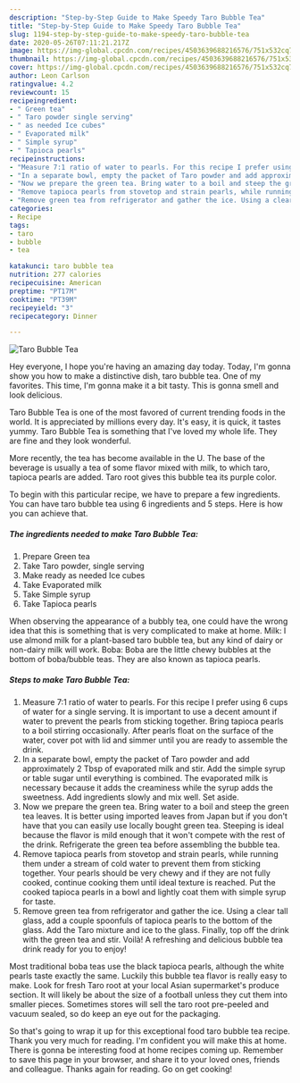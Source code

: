 ```yaml
---
description: "Step-by-Step Guide to Make Speedy Taro Bubble Tea"
title: "Step-by-Step Guide to Make Speedy Taro Bubble Tea"
slug: 1194-step-by-step-guide-to-make-speedy-taro-bubble-tea
date: 2020-05-26T07:11:21.217Z
image: https://img-global.cpcdn.com/recipes/4503639688216576/751x532cq70/taro-bubble-tea-recipe-main-photo.jpg
thumbnail: https://img-global.cpcdn.com/recipes/4503639688216576/751x532cq70/taro-bubble-tea-recipe-main-photo.jpg
cover: https://img-global.cpcdn.com/recipes/4503639688216576/751x532cq70/taro-bubble-tea-recipe-main-photo.jpg
author: Leon Carlson
ratingvalue: 4.2
reviewcount: 15
recipeingredient:
- " Green tea"
- " Taro powder single serving"
- " as needed Ice cubes"
- " Evaporated milk"
- " Simple syrup"
- " Tapioca pearls"
recipeinstructions:
- "Measure 7:1 ratio of water to pearls. For this recipe I prefer using 6 cups of water for a single serving. It is important to use a decent amount if water to prevent the pearls from sticking together. Bring tapioca pearls to a boil stirring occasionally. After pearls float on the surface of the water, cover pot with lid and simmer until you are ready to assemble the drink."
- "In a separate bowl, empty the packet of Taro powder and add approximately 2 Tbsp of evaporated milk and stir. Add the simple syrup or table sugar until everything is combined. The evaporated milk is necessary because it adds the creaminess while the syrup adds the sweetness. Add ingredients slowly and mix well. Set aside."
- "Now we prepare the green tea. Bring water to a boil and steep the green tea leaves. It is better using imported leaves from Japan but if you don&#39;t have that you can easily use locally bought green tea. Steeping is ideal because the flavor is mild enough that it won&#39;t compete with the rest of the drink. Refrigerate the green tea before assembling the bubble tea."
- "Remove tapioca pearls from stovetop and strain pearls, while running them under a stream of cold water to prevent them from sticking together. Your pearls should be very chewy and if they are not fully cooked, continue cooking them until ideal texture is reached. Put the cooked tapioca pearls in a bowl and lightly coat them with simple syrup for taste."
- "Remove green tea from refrigerator and gather the ice. Using a clear tall glass, add a couple spoonfuls of tapioca pearls to the bottom of the glass. Add the Taro mixture and ice to the glass. Finally, top off the drink with the green tea and stir. Voilà! A refreshing and delicious bubble tea drink ready for you to enjoy!"
categories:
- Recipe
tags:
- taro
- bubble
- tea

katakunci: taro bubble tea 
nutrition: 277 calories
recipecuisine: American
preptime: "PT17M"
cooktime: "PT39M"
recipeyield: "3"
recipecategory: Dinner

---
```



![Taro Bubble Tea](https://img-global.cpcdn.com/recipes/4503639688216576/751x532cq70/taro-bubble-tea-recipe-main-photo.jpg)

Hey everyone, I hope you're having an amazing day today. Today, I'm gonna show you how to make a distinctive dish, taro bubble tea. One of my favorites. This time, I'm gonna make it a bit tasty. This is gonna smell and look delicious.

Taro Bubble Tea is one of the most favored of current trending foods in the world. It is appreciated by millions every day. It's easy, it is quick, it tastes yummy. Taro Bubble Tea is something that I've loved my whole life. They are fine and they look wonderful.

More recently, the tea has become available in the U. The base of the beverage is usually a tea of some flavor mixed with milk, to which taro, tapioca pearls are added. Taro root gives this bubble tea its purple color.


To begin with this particular recipe, we have to prepare a few ingredients. You can have taro bubble tea using 6 ingredients and 5 steps. Here is how you can achieve that.

<!--inarticleads1-->

##### The ingredients needed to make Taro Bubble Tea:

1. Prepare  Green tea
1. Take  Taro powder, single serving
1. Make ready  as needed Ice cubes
1. Take  Evaporated milk
1. Take  Simple syrup
1. Take  Tapioca pearls


When observing the appearance of a bubbly tea, one could have the wrong idea that this is something that is very complicated to make at home. Milk: I use almond milk for a plant-based taro bubble tea, but any kind of dairy or non-dairy milk will work. Boba: Boba are the little chewy bubbles at the bottom of boba/bubble teas. They are also known as tapioca pearls. 

<!--inarticleads2-->

##### Steps to make Taro Bubble Tea:

1. Measure 7:1 ratio of water to pearls. For this recipe I prefer using 6 cups of water for a single serving. It is important to use a decent amount if water to prevent the pearls from sticking together. Bring tapioca pearls to a boil stirring occasionally. After pearls float on the surface of the water, cover pot with lid and simmer until you are ready to assemble the drink.
1. In a separate bowl, empty the packet of Taro powder and add approximately 2 Tbsp of evaporated milk and stir. Add the simple syrup or table sugar until everything is combined. The evaporated milk is necessary because it adds the creaminess while the syrup adds the sweetness. Add ingredients slowly and mix well. Set aside.
1. Now we prepare the green tea. Bring water to a boil and steep the green tea leaves. It is better using imported leaves from Japan but if you don&#39;t have that you can easily use locally bought green tea. Steeping is ideal because the flavor is mild enough that it won&#39;t compete with the rest of the drink. Refrigerate the green tea before assembling the bubble tea.
1. Remove tapioca pearls from stovetop and strain pearls, while running them under a stream of cold water to prevent them from sticking together. Your pearls should be very chewy and if they are not fully cooked, continue cooking them until ideal texture is reached. Put the cooked tapioca pearls in a bowl and lightly coat them with simple syrup for taste.
1. Remove green tea from refrigerator and gather the ice. Using a clear tall glass, add a couple spoonfuls of tapioca pearls to the bottom of the glass. Add the Taro mixture and ice to the glass. Finally, top off the drink with the green tea and stir. Voilà! A refreshing and delicious bubble tea drink ready for you to enjoy!


Most traditional boba teas use the black tapioca pearls, although the white pearls taste exactly the same. Luckily this bubble tea flavor is really easy to make. Look for fresh Taro root at your local Asian supermarket&#39;s produce section. It will likely be about the size of a football unless they cut them into smaller pieces. Sometimes stores will sell the taro root pre-peeled and vacuum sealed, so do keep an eye out for the packaging. 

So that's going to wrap it up for this exceptional food taro bubble tea recipe. Thank you very much for reading. I'm confident you will make this at home. There is gonna be interesting food at home recipes coming up. Remember to save this page in your browser, and share it to your loved ones, friends and colleague. Thanks again for reading. Go on get cooking!
